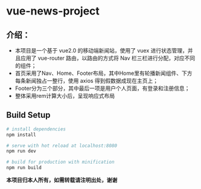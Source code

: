 # vue-news-project
## 介绍：
* 本项目是一个基于 vue2.0 的移动端新闻站，使用了 vuex 进行状态管理，并且应用了 vue-router 路由，以路由的方式将 Nav 栏三栏进行分配，对应不同的组件；
* 首页采用了Nav、Home、Footer布局，其中Home里有轮播新闻组件、下方每条新闻独占一整行，使用 axios 得到假数据成现在主页上；
* Footer分为三个部分，其中最后一项是用户个人页面，有登录和注册信息；
* 整体采用rem计算大小后，呈现响应式布局

## Build Setup

``` bash
# install dependencies
npm install

# serve with hot reload at localhost:8080
npm run dev

# build for production with minification
npm run build
```
**本项目归本人所有，如需转载请注明出处，谢谢**
